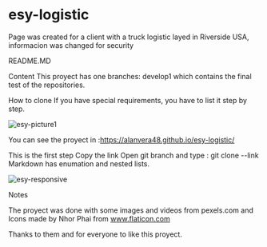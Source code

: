# esy-logistic
Page was created for a client with a truck logistic layed in Riverside USA, informacion was changed for security

README.MD

Content
This proyect has one branches: develop1 which contains the final test of the repositories.

How to clone
If you have special requirements, you have to list it step by step.

![esy-picture1](https://user-images.githubusercontent.com/70673103/117043654-e4233b80-ace3-11eb-9fbe-eb76e9835ae5.png)


You can see the proyect in :https://alanvera48.github.io/esy-logistic/



This is the first step
Copy the link 
Open git branch and type : git clone --link
Markdown has enumation and nested lists.

![esy-responsive](https://user-images.githubusercontent.com/70673103/117043667-eab1b300-ace3-11eb-95fc-eadcf71b4ea8.png)




Notes

The proyect was done with some images and videos from pexels.com and Icons made by Nhor Phai  from www.flaticon.com

Thanks to them and for everyone to like this proyect.

